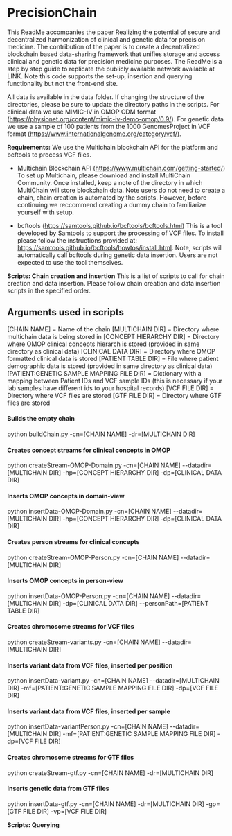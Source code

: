 # PrecisionChain
This ReadMe accompanies the paper Realizing the potential of secure and decentralized harmonization of clinical and genetic data for precision medicine. The contribution of the paper is to create a decentralized blockchain based data-sharing framework that unifies storage and access clinical and genetic data for precision medicine purposes. The ReadMe is a step by step guide to replicate the publicly available network available at LINK. Note this code supports the set-up, insertion and querying functionality but not the front-end site.

All data is available in the data folder. If changing the structure of the directories, please be sure to update the directory paths in the scripts. For clinical data we use MIMIC-IV in OMOP CDM format (https://physionet.org/content/mimic-iv-demo-omop/0.9/). For genetic data we use a sample of 100 patients from the 1000 GenomesProject in VCF format (https://www.internationalgenome.org/category/vcf/). 



**Requirements:**
We use the Multichain blockchain API for the platform and bcftools to process VCF files.
- Multichain Blockchain API (https://www.multichain.com/getting-started/)
To set up Multichain, please download and install MultiChain Community. Once installed, keep a note of the directory in which MultiChain will store blockchain data. Note users do not need to create a chain, chain creation is automated by the scripts. However, before continuing we reccommend creating a dummy chain to familiarize yourself with setup.

- bcftools (https://samtools.github.io/bcftools/bcftools.html)
This is a tool developed by Samtools to support the processing of VCF files. To install please follow the instructions provided at: https://samtools.github.io/bcftools/howtos/install.html. Note, scripts will automatically call bcftools during genetic data insertion. Users are not expected to use the tool themselves.

**Scripts: Chain creation and insertion**
This is a list of scripts to call for chain creation and data insertion. Please follow chain creation and data insertion scripts in the specified order.

## Arguments used in scripts
[CHAIN NAME] = Name of the chain
[MULTICHAIN DIR] = Directory where multichain data is being stored in
[CONCEPT HIERARCHY DIR] = Directory where OMOP clinical concepts hierarch is stored (provided in same directory as clinical data)
[CLINICAL DATA DIR] = Directory where OMOP formatted clinical data is stored
[PATIENT TABLE DIR] = File where patient demographic data is stored (provided in same directory as clinical data)
[PATIENT:GENETIC SAMPLE MAPPING FILE DIR] =  Dictionary with a mapping between Patient IDs and VCF sample IDs (this is necessary if your lab samples have different ids to your hospital records)
[VCF FILE DIR] = Directory where VCF files are stored
[GTF FILE DIR] = Directory where GTF files are stored


#### Builds the empty chain
python buildChain.py -cn=[CHAIN NAME] -dr=[MULTICHAIN DIR]

#### Creates concept streams for clinical concepts in OMOP
python createStream-OMOP-Domain.py -cn=[CHAIN NAME] --datadir=[MULTICHAIN DIR] -hp=[CONCEPT HIERARCHY DIR] -dp=[CLINICAL DATA DIR]

#### Inserts OMOP concepts in domain-view
python insertData-OMOP-Domain.py -cn=[CHAIN NAME] --datadir=[MULTICHAIN DIR] -hp=[CONCEPT HIERARCHY DIR] -dp=[CLINICAL DATA DIR]

#### Creates person streams for clinical concepts 

python createStream-OMOP-Person.py -cn=[CHAIN NAME] --datadir=[MULTICHAIN DIR]

#### Inserts OMOP concepts in person-view

python insertData-OMOP-Person.py -cn=[CHAIN NAME] --datadir=[MULTICHAIN DIR] -dp=[CLINICAL DATA DIR] --personPath=[PATIENT TABLE DIR]

#### Creates chromosome streams for VCF files

python createStream-variants.py -cn=[CHAIN NAME] --datadir=[MULTICHAIN DIR]

#### Inserts variant data from VCF files, inserted per position

python insertData-variant.py -cn=[CHAIN NAME] --datadir=[MULTICHAIN DIR] -mf=[PATIENT:GENETIC SAMPLE MAPPING FILE DIR] -dp=[VCF FILE DIR]

#### Inserts variant data from VCF files, inserted per sample

python insertData-variantPerson.py -cn=[CHAIN NAME] --datadir=[MULTICHAIN DIR] -mf=[PATIENT:GENETIC SAMPLE MAPPING FILE DIR] -dp=[VCF FILE DIR]

#### Creates chromosome streams for GTF files

python createStream-gtf.py -cn=[CHAIN NAME] -dr=[MULTICHAIN DIR]

#### Inserts genetic data from GTF files

python insertData-gtf.py -cn=[CHAIN NAME] -dr=[MULTICHAIN DIR] -gp=[GTF FILE DIR] -vp=[VCF FILE DIR]

**Scripts: Querying**






